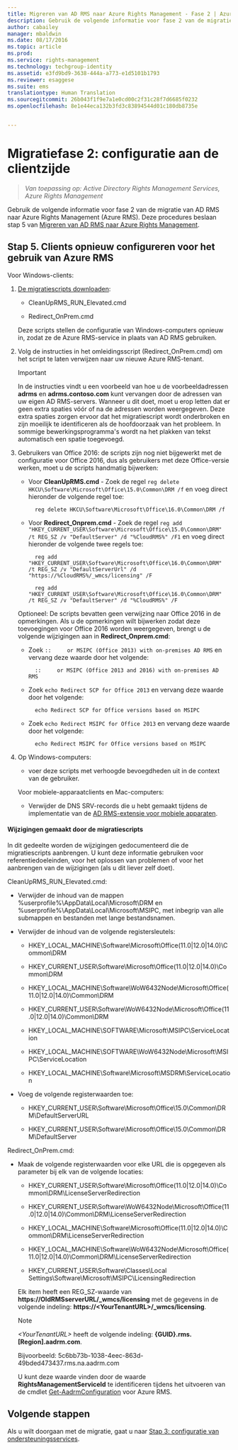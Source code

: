 ```yaml
---
title: Migreren van AD RMS naar Azure Rights Management - Fase 2 | Azure RMS
description: Gebruik de volgende informatie voor fase 2 van de migratie van AD RMS naar Azure Rights Management (Azure RMS). Deze procedures beslaan stap 5 van Migreren van AD RMS naar Azure Rights Management.
author: cabailey
manager: mbaldwin
ms.date: 08/17/2016
ms.topic: article
ms.prod: 
ms.service: rights-management
ms.technology: techgroup-identity
ms.assetid: e3fd9bd9-3638-444a-a773-e1d5101b1793
ms.reviewer: esaggese
ms.suite: ems
translationtype: Human Translation
ms.sourcegitcommit: 26b043f1f9e7a1e0cd00c2f31c28f7d6685f0232
ms.openlocfilehash: 8e1e44eca132b3fd3c83894544d01c180db8735e


---
```

# Migratiefase 2: configuratie aan de clientzijde

>*Van toepassing op: Active Directory Rights Management Services, Azure Rights Management*

Gebruik de volgende informatie voor fase 2 van de migratie van AD RMS naar Azure Rights Management (Azure RMS). Deze procedures beslaan stap 5 van [Migreren van AD RMS naar Azure Rights Management](migrate-from-ad-rms-to-azure-rms.md).


## Stap 5. Clients opnieuw configureren voor het gebruik van Azure RMS
Voor Windows-clients:

1.  [De migratiescripts downloaden](https://go.microsoft.com/fwlink/?LinkId=524619):

    -   CleanUpRMS_RUN_Elevated.cmd

    -   Redirect_OnPrem.cmd

    Deze scripts stellen de configuratie van Windows-computers opnieuw in, zodat ze de Azure RMS-service in plaats van AD RMS gebruiken.

2.  Volg de instructies in het omleidingsscript (Redirect_OnPrem.cmd) om het script te laten verwijzen naar uw nieuwe Azure RMS-tenant.

    > [!IMPORTANT]
    > In de instructies vindt u een voorbeeld van hoe u de voorbeeldadressen **adrms** en **adrms.contoso.com** kunt vervangen door de adressen van uw eigen AD RMS-servers. Wanneer u dit doet, moet u erop letten dat er geen extra spaties vóór of na de adressen worden weergegeven. Deze extra spaties zorgen ervoor dat het migratiescript wordt onderbroken en zijn moeilijk te identificeren als de hoofdoorzaak van het probleem. In sommige bewerkingsprogramma's wordt na het plakken van tekst automatisch een spatie toegevoegd.

3. Gebruikers van Office 2016: de scripts zijn nog niet bijgewerkt met de configuratie voor Office 2016, dus als gebruikers met deze Office-versie werken, moet u de scripts handmatig bijwerken:

    - Voor **CleanUpRMS.cmd** - Zoek de regel `reg delete HKCU\Software\Microsoft\Office\15.0\Common\DRM /f` en voeg direct hieronder de volgende regel toe:

            reg delete HKCU\Software\Microsoft\Office\16.0\Common\DRM /f

    - Voor **Redirect_Onprem.cmd** - Zoek de regel `reg add "HKEY_CURRENT_USER\Software\Microsoft\Office\15.0\Common\DRM" /t REG_SZ /v "DefaultServer" /d "%CloudRMS%" /F1` en voeg direct hieronder de volgende twee regels toe:

            reg add "HKEY_CURRENT_USER\Software\Microsoft\Office\16.0\Common\DRM" /t REG_SZ /v "DefaultServerUrl" /d "https://%CloudRMS%/_wmcs/licensing" /F 

            reg add "HKEY_CURRENT_USER\Software\Microsoft\Office\16.0\Common\DRM" /t REG_SZ /v "DefaultServer" /d "%CloudRMS%" /F

    Optioneel: De scripts bevatten geen verwijzing naar Office 2016 in de opmerkingen. Als u de opmerkingen wilt bijwerken zodat deze toevoegingen voor Office 2016 worden weergegeven, brengt u de volgende wijzigingen aan in **Redirect_Onprem.cmd**:

    - Zoek `::     or MSIPC (Office 2013) with on-premises AD RMS` en vervang deze waarde door het volgende:
    
            ::     or MSIPC (Office 2013 and 2016) with on-premises AD RMS

    - Zoek `echo Redirect SCP for Office 2013` en vervang deze waarde door het volgende:
    
            echo Redirect SCP for Office versions based on MSIPC

    - Zoek `echo Redirect MSIPC for Office 2013` en vervang deze waarde door het volgende:
    
            echo Redirect MSIPC for Office versions based on MSIPC

4.  Op Windows-computers:

    - voer deze scripts met verhoogde bevoegdheden uit in de context van de gebruiker.

    Voor mobiele-apparaatclients en Mac-computers:

    -  Verwijder de DNS SRV-records die u hebt gemaakt tijdens de implementatie van de [AD RMS-extensie voor mobiele apparaten](http://technet.microsoft.com/library/dn673574.aspx).

#### Wijzigingen gemaakt door de migratiescripts
In dit gedeelte worden de wijzigingen gedocumenteerd die de migratiescripts aanbrengen. U kunt deze informatie gebruiken voor referentiedoeleinden, voor het oplossen van problemen of voor het aanbrengen van de wijzigingen (als u dit liever zelf doet).

CleanUpRMS_RUN_Elevated.cmd:

-   Verwijder de inhoud van de mappen %userprofile%\AppData\Local\Microsoft\DRM en %userprofile%\AppData\Local\Microsoft\MSIPC, met inbegrip van alle submappen en bestanden met lange bestandsnamen.

-   Verwijder de inhoud van de volgende registersleutels:

    -   HKEY_LOCAL_MACHINE\Software\Microsoft\Office\(11.0|12.0|14.0)\Common\DRM

    -   HKEY_CURRENT_USER\Software\Microsoft\Office\(11.0|12.0|14.0)\Common\DRM

    -   HKEY_LOCAL_MACHINE\Software\WoW6432Node\Microsoft\Office\(11.0|12.0|14.0)\Common\DRM

    -   HKEY_CURRENT_USER\Software\WoW6432Node\Microsoft\Office\(11.0|12.0|14.0)\Common\DRM

    -   HKEY_LOCAL_MACHINE\SOFTWARE\Microsoft\MSIPC\ServiceLocation

    -   HKEY_LOCAL_MACHINE\SOFTWARE\WoW6432Node\Microsoft\MSIPC\ServiceLocation

    -   HKEY_LOCAL_MACHINE\Software\Microsoft\MSDRM\ServiceLocation

-   Voeg de volgende registerwaarden toe:

    -   HKEY_CURRENT_USER\Software\Microsoft\Office\15.0\Common\DRM\DefaultServerURL

    -   HKEY_CURRENT_USER\Software\Microsoft\Office\15.0\Common\DRM\DefaultServer

Redirect_OnPrem.cmd:

-   Maak de volgende registerwaarden voor elke URL die is opgegeven als parameter bij elk van de volgende locaties:

    -   HKEY_CURRENT_USER\Software\Microsoft\Office\(11.0|12.0|14.0)\Common\DRM\LicenseServerRedirection

    -   HKEY_CURRENT_USER\Software\WoW6432Node\Microsoft\Office\(11.0|12.0|14.0)\Common\DRM\LicenseServerRedirection

    -   HKEY_LOCAL_MACHINE\Software\Microsoft\Office\(11.0|12.0|14.0)\Common\DRM\LicenseServerRedirection

    -   HKEY_LOCAL_MACHINE\Software\WoW6432Node\Microsoft\Office\(11.0|12.0|14.0)\Common\DRM\LicenseServerRedirection

    -   HKEY_CURRENT_USER\Software\Classes\Local Settings\Software\Microsoft\MSIPC\LicensingRedirection

    Elk item heeft een REG_SZ-waarde van **https://OldRMSserverURL/_wmcs/licensing** met de gegevens in de volgende indeling: **https://&lt;YourTenantURL&gt;/_wmcs/licensing**.

    > [!NOTE]
    > *&lt;YourTenantURL&gt;* heeft de volgende indeling: **{GUID}.rms.[Region].aadrm.com**.
    > 
    > Bijvoorbeeld: 5c6bb73b-1038-4eec-863d-49bded473437.rms.na.aadrm.com
    > 
    > U kunt deze waarde vinden door de waarde **RightsManagementServiceId** te identificeren tijdens het uitvoeren van de cmdlet [Get-AadrmConfiguration](http://msdn.microsoft.com/library/windowsazure/dn629410.aspx) voor Azure RMS.


## Volgende stappen
Als u wilt doorgaan met de migratie, gaat u naar [Stap 3: configuratie van ondersteuningsservices](migrate-from-ad-rms-phase3.md).


<!--HONumber=Aug16_HO4-->


